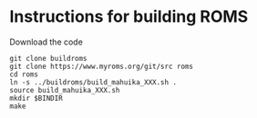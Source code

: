 # Instructions for building ROMS

Download the code
```
git clone buildroms
git clone https://www.myroms.org/git/src roms
cd roms
ln -s ../buildroms/build_mahuika_XXX.sh .
source build_mahuika_XXX.sh
mkdir $BINDIR
make
```
